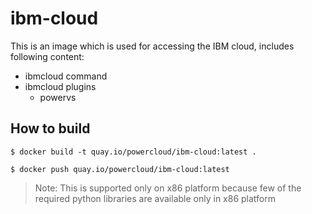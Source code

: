 # ibm-cloud

This is an image which is used for accessing the IBM cloud, includes following content:

- ibmcloud command
- ibmcloud plugins
    - powervs

## How to build

```shell script
$ docker build -t quay.io/powercloud/ibm-cloud:latest .

$ docker push quay.io/powercloud/ibm-cloud:latest
```

<!--
TODO: Build logic not to install the missing libraries on ppc64le platform and make this image multi-arch
-->
> Note: This is supported only on x86 platform because few of the required python libraries are available only in x86 platform 